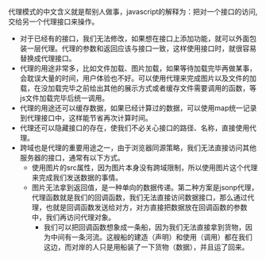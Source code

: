 代理模式的中文含义就是帮别人做事，javascript的解释为：把对一个接口的访问, 交给另一个代理接口来操作。
- 对于已经有的接口，我们无法修改，如果想在接口上添加功能，就可以外面包装一层代理。代理的参数和返回应该与接口一致，这样使用接口时，就很容易替换成代理接口。
- 代理的用途非常多，比如文件加载、图片加载，如果等待加载完毕再做某事，会耽误大量的时间，用户体验也不好。可以使用代理来完成图片以及文件的加载，在没加载完毕之前给出其他的展示方式或者缓存文件需要调用的函数，等js文件加载完毕后统一调用。
- 代理的用途还可以缓存数据，如果已经计算过的数据，可以使用map统一记录到代理接口中，这样能节省再次计算时间。
- 代理还可以隐藏接口的存在，使我们不必关心接口的路径、名称，直接使用代理。
- 跨域也是代理的重要用途之一，由于浏览器同源策略，我们无法直接访问其他服务器的接口，通常有以下方式。
  - 使用图片的src属性，因为图片本身没有跨域限制，所以使用图片这个代理来完成我们发送数据的事情。
  - 图片无法拿到返回值，是一种单向的数据传递。第二种方案是jsonp代理，代理函数就是我们的回调函数，我们无法直接访问数据接口，那么通过代理，也就是回调函数发送给对方，对方直接把数据放在回调函数的参数中，我们再访问代理对象。
    - 我们可以把回调函数想象成一条船，因为我们无法直接拿到货物，因为中间有一条河流。这艘船的建造（声明）和使用（调用）都在我们这边，而对岸的人只是用船装了一下货物（数据），并且运了回来。